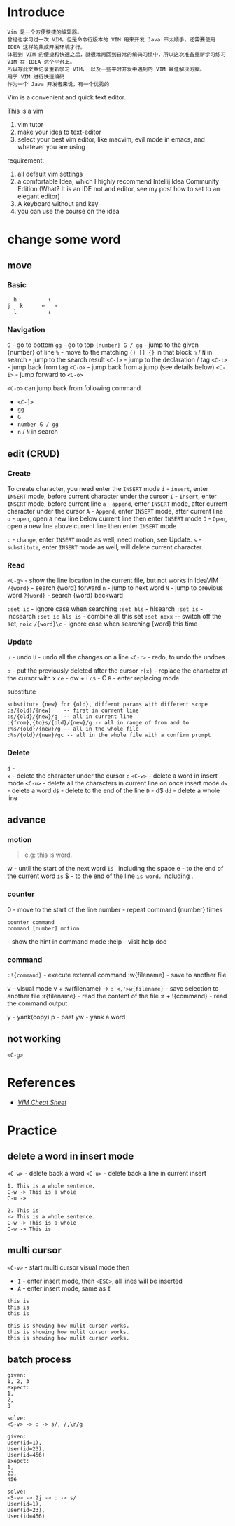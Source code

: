 
# Introduce

```
Vim 是一个方便快捷的编辑器。
曾经也学习过一次 VIM，但是命令行版本的 VIM 用来开发 Java 不太顺手，还需要使用 IDEA 这样的集成开发环境才行。
体验到 VIM 的便捷和快速之后，就很难再回到日常的编码习惯中，所以这次准备重新学习练习 VIM 在 IDEA 这个平台上。
所以写此文章记录重新学习 VIM， 以及一些平时开发中遇到的 VIM 最佳解决方案。
用于 VIM 进行快速编码
作为一个 Java 开发者来说，有一个优秀的
```
Vim is a convenient and quick text editor.

This is a vim 
1. vim tutor
2. make your idea to text-editor
3. select your best vim editor, like macvim, evil mode in emacs, and whatever you are using 

requirement:
1. all default vim settings
2. a comfortable Idea, which I highly recommend Intellij Idea Community Edition
(What? It is an IDE not and editor, see my post how to set to an elegant editor)
3. A keyboard without <ESC> and <Backspace> key
4. you can use the course on the idea

# change some word

## move

### Basic
```
  h          ↑
j   k      ←   →
  l          ↓
```

### Navigation

`G` - go to bottom
`gg` - go to top
`{number} G / gg` - jump to the given {number} of line
`%` - move to the matching `() [] {}` in that block 
`n` / `N` in search - jump to the search result
`<C-]>` - jump to the declaration / tag
`<C-t>` - jump back from tag
`<C-o>` - jump back from a jump (see details below)
`<C-i>` - jump forward to `<C-o>`

`<C-o>` can jump back from following command
* `<C-]>`
* `gg`
* `G`
* `number G / gg`
* `n` / `N` in search

## edit (CRUD)

### Create

To create character, you need enter the `INSERT` mode
`i` - `insert`, enter `INSERT` mode, before current character under the cursor
`I` - `Insert`, enter `INSERT` mode, before current line
`a` - `append`, enter `INSERT` mode, after current character under the cursor
`A` - `Append`, enter `INSERT` mode, after current line
`o` - `open`, open a new line below current line then enter `INSERT` mode
`O` - `Open`, open a new line above current line then enter `INSERT` mode


`c` - `change`, enter `INSERT` mode as well, need motion, see Update.
`s` - `substitute`, enter `INSERT` mode as well, will delete current character.

### Read

`<C-g>` - show the line location in the current file, but not works in IdeaVIM
`/{word}` <ENTER> - search {word} forward
`n` - jump to next word
`N` - jump to previous word
`?{word}` <ENTER> - search {word} backward

`:set ic` - ignore case when searching 
`:set hls` - hlsearch
`:set is` - incsearch
`:set ic hls is` - combine all this set
`:set noxx` -- switch off the set, `noic`
`/{word}\c` - ignore case when searching {word} this time


### Update

`u` - undo
`U` - undo all the changes on a line
`<C-r>` - redo, to undo the undoes

`p` - put the previously deleted after the cursor
`r{x}` - replace the character at the cursor with x
`ce` - dw + i
`c$` - C 
`R` - enter replacing mode

substitute
```
substitute {new} for {old}, differnt params with different scope
:s/{old}/{new}    -- first in current line
:s/{old}/{new}/g  -- all in current line
:{from},{to}s/{old}/{new}/g -- all in range of from and to 
:%s/{old}/{new}/g -- all in the whole file
:%s/{old}/{new}/gc -- all in the whole file with a confirm prompt
```


### Delete
`d` -  
`x` - delete the character under the cursor
`c`
`<C-w>` - delete a word in insert mode
`<C-u>` - delete all the characters in current line on once insert mode
`dw` - delete a word
`d$` - delete to the end of the line
`D` - d$
`dd` - delete a whole line


## advance

### motion
> e.g: this is word.

w - until the start of the next word
    `is ` including the space
e - to the end of the current word
    `is`
$ - to the end of the line
    `is word.` including .
    
### counter  
0 - move to the start of the line
number - repeat command {number} times


```
counter command
command [number] motion
```


<C-d> - show the hint in command mode
:help - visit help doc

### command

`:!{command}` - execute external command
:w{filename} - save to another file

v - visual mode
v + :w{filename} -> `:'<,'>w{filename}` - save selection to another file
:r{filename} - read the content of the file
:r + !{command} - read the command output  

y - yank(copy)
p - past
yw - yank a word


## not working
`<C-g>`

# References
* [*VIM Cheat Sheet*](https://vim.rtorr.com/)


# Practice 

## delete a word in insert mode

`<C-w>` - delete back a word
`<C-u>` - delete back a line in current insert

```
1. This is a whole sentence.
C-w -> This is a whole  
C-u -> 

2. This is 
-> This is a whole sentence.
C-w -> This is a whole
C-w -> This is 
```

## multi cursor 
`<C-v>` - start multi cursor visual mode
then 
* `I` - enter insert mode, then `<ESC>`, all lines will be inserted
* `A` - enter insert mode, same as `I`
```
this is
this is
this is

this is showing how mulit cursor works.
this is showing how mulit cursor works.
this is showing how mulit cursor works.
```

## batch process
```
given:
1, 2, 3 
expect:
1,
2,
3

solve:
<S-v> -> : -> s/, /,\r/g
```

```
given:
User(id=1),
User(id=23),
User(id=456)
exepct:
1,
23,
456

solve:
<S-v> -> 2j -> : -> s/
User(id=1),
User(id=23),
User(id=456)
```

